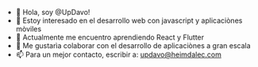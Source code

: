 - 👋 Hola, soy @UpDavo!
- 👀 Estoy interesado en el desarrollo web con javascript y aplicaciònes mòviles
- 🌱 Actualmente me encuentro aprendiendo React y Flutter
- 💞️ Me gustarìa colaborar con el desarrollo de aplicaciònes a gran escala
- 📫 Para un mejor contacto, escribir a: updavo@heimdalec.com
